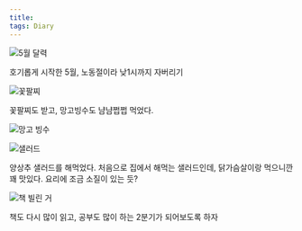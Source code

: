 ```yaml
---
title: 
tags: Diary
---
```

![5월 달력](https://github.com/hoonjanglee/hoonjanglee.github.io/assets/50545088/2a1066e8-7ac4-4682-8540-f034e0e8dbfa)

호기롭게 시작한 5월, 노동절이라 낮1시까지 자버리기


![꽃팔찌](https://github.com/hoonjanglee/hoonjanglee.github.io/assets/50545088/287eb1aa-9a46-43a6-89f1-866caab73e7d)

꽃팔찌도 받고, 망고빙수도 냠냠쩝쩝 먹었다.

![망고 빙수](https://github.com/hoonjanglee/hoonjanglee.github.io/assets/50545088/d87b9ca2-a6b4-44ba-a935-abc0c9a2c427)

![샐러드](https://github.com/hoonjanglee/hoonjanglee.github.io/assets/50545088/701695a2-3b5e-4cb0-a72b-56082da6ca92)

양상추 샐러드를 해먹었다. 처음으로 집에서 해먹는 샐러드인데, 닭가슴살이랑 먹으니깐 꽤 맛있다. 요리에 조금 소질이 있는 듯?

![책 빌린 거](https://github.com/hoonjanglee/hoonjanglee.github.io/assets/50545088/ebf5bed5-2e20-4e17-a7c4-0e3f9afbb5e4)

책도 다시 많이 읽고, 공부도 많이 하는 2분기가 되어보도록 하자